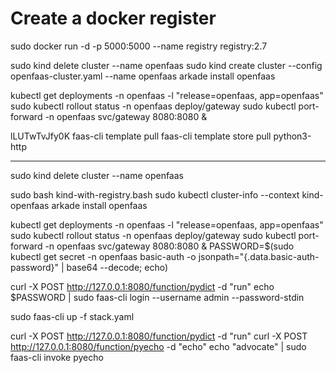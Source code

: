 # Create a docker register

sudo docker run -d -p 5000:5000 --name registry registry:2.7



sudo kind  delete cluster --name openfaas
sudo kind create cluster --config openfaas-cluster.yaml --name openfaas
arkade install openfaas

kubectl get deployments -n openfaas -l "release=openfaas, app=openfaas"
sudo   kubectl rollout status -n openfaas deploy/gateway
sudo   kubectl port-forward -n openfaas svc/gateway 8080:8080 &

lLUTwTvJfy0K
faas-cli template pull
faas-cli template store pull python3-http

-------------------------------------------

sudo kind  delete cluster --name openfaas

sudo bash kind-with-registry.bash
sudo kubectl cluster-info --context kind-openfaas
arkade install openfaas

kubectl get deployments -n openfaas -l "release=openfaas, app=openfaas"
sudo   kubectl rollout status -n openfaas deploy/gateway
sudo   kubectl port-forward -n openfaas svc/gateway 8080:8080 &
PASSWORD=$(sudo kubectl get secret -n openfaas basic-auth -o jsonpath="{.data.basic-auth-password}" | base64 --decode; echo)


curl -X POST http://127.0.0.1:8080/function/pydict -d "run"
echo $PASSWORD | sudo faas-cli login --username admin --password-stdin

sudo faas-cli up -f stack.yaml

curl -X POST http://127.0.0.1:8080/function/pydict -d "run"
curl -X POST http://127.0.0.1:8080/function/pyecho -d "echo"
echo "advocate" | sudo faas-cli invoke pyecho


